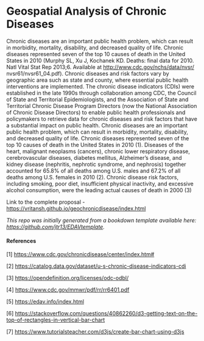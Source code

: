 
<h1> Geospatial Analysis of Chronic Diseases </h1> 

Chronic diseases are an important public health problem, which can result in morbidity, mortality, disability, and decreased quality of life. Chronic diseases represented seven of the top 10 causes of death in the United States in 2010 (Murphy SL, Xu J, Kochanek KD. Deaths: final data for 2010. Natl Vital Stat Rep 2013;6. Available at http://www.cdc.gov/nchs/data/nvsr/ nvsr61/nvsr61_04.pdf). Chronic diseases and risk factors vary by geographic area such as state and county, where essential public health interventions are implemented. The chronic disease indicators (CDIs) were established in the late 1990s through collaboration among CDC, the Council of State and Territorial Epidemiologists, and the Association of State and Territorial Chronic Disease Program Directors (now the National Association of Chronic Disease Directors) to enable public health professionals and policymakers to retrieve data for chronic diseases and risk factors that have a substantial impact on public health. Chronic diseases are an important public health problem, which can result in morbidity, mortality, disability, and decreased quality of life. Chronic diseases represented seven of the top 10 causes of death in the United States in 2010 (1). Diseases of the heart, malignant neoplasms (cancers), chronic lower respiratory disease, cerebrovascular diseases, diabetes mellitus, Alzheimer’s disease, and kidney disease (nephritis, nephrotic syndrome, and nephrosis) together accounted for 65.8% of all deaths among U.S. males and 67.2% of all deaths among U.S. females in 2010 (2). Chronic disease risk factors, including smoking, poor diet, insufficient physical inactivity, and excessive alcohol consumption, were the leading actual causes of death in 2000 (3)

Link to the complete proposal - https://vritansh.github.io/geochronicdisease/index.html


*This repo was initially generated from a bookdown template available here: https://github.com/jtr13/EDAVtemplate.*	


<h4>References</h4>

[1] https://www.cdc.gov/chronicdisease/center/index.htm#

[2] https://catalog.data.gov/dataset/u-s-chronic-disease-indicators-cdi

[3] https://opendefinition.org/licenses/odc-odbl/

[4] https://www.cdc.gov/mmwr/pdf/rr/rr6401.pdf

[5] https://edav.info/index.html

[6] https://stackoverflow.com/questions/40862260/d3-getting-text-on-the-top-of-rectangles-in-vertical-bar-chart

[7] https://www.tutorialsteacher.com/d3js/create-bar-chart-using-d3js

